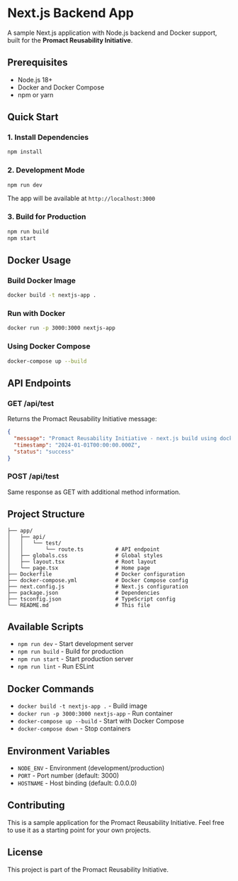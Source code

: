 # Next.js Backend App

A sample Next.js application with Node.js backend and Docker support, built for the **Promact Reusability Initiative**.

## Prerequisites

- Node.js 18+ 
- Docker and Docker Compose
- npm or yarn

## Quick Start

### 1. Install Dependencies

```bash
npm install
```

### 2. Development Mode

```bash
npm run dev
```

The app will be available at `http://localhost:3000`

### 3. Build for Production

```bash
npm run build
npm start
```

## Docker Usage

### Build Docker Image

```bash
docker build -t nextjs-app .
```

### Run with Docker

```bash
docker run -p 3000:3000 nextjs-app
```

### Using Docker Compose

```bash
docker-compose up --build
```

## API Endpoints

### GET /api/test

Returns the Promact Reusability Initiative message:

```json
{
  "message": "Promact Reusability Initiative - next.js build using docker",
  "timestamp": "2024-01-01T00:00:00.000Z",
  "status": "success"
}
```

### POST /api/test

Same response as GET with additional method information.

## Project Structure

```
├── app/
│   ├── api/
│   │   └── test/
│   │       └── route.ts          # API endpoint
│   ├── globals.css               # Global styles
│   ├── layout.tsx                # Root layout
│   └── page.tsx                  # Home page
├── Dockerfile                    # Docker configuration
├── docker-compose.yml            # Docker Compose config
├── next.config.js                # Next.js configuration
├── package.json                  # Dependencies
├── tsconfig.json                 # TypeScript config
└── README.md                     # This file
```

## Available Scripts

- `npm run dev` - Start development server
- `npm run build` - Build for production
- `npm run start` - Start production server
- `npm run lint` - Run ESLint

## Docker Commands

- `docker build -t nextjs-app .` - Build image
- `docker run -p 3000:3000 nextjs-app` - Run container
- `docker-compose up --build` - Start with Docker Compose
- `docker-compose down` - Stop containers

## Environment Variables

- `NODE_ENV` - Environment (development/production)
- `PORT` - Port number (default: 3000)
- `HOSTNAME` - Host binding (default: 0.0.0.0)

## Contributing

This is a sample application for the Promact Reusability Initiative. Feel free to use it as a starting point for your own projects.

## License

This project is part of the Promact Reusability Initiative.
